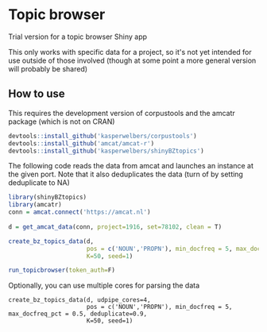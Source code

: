 
<!-- README.md is generated from README.Rmd. Please edit that file -->
Topic browser
=========

Trial version for a topic browser Shiny app

This only works with specific data for a project, so it's not yet intended for use outside of those involved (though at some point a more general version will probably be shared)

How to use
----------

This requires the development version of corpustools and the amcatr package (which is not on CRAN)

```r
devtools::install_github('kasperwelbers/corpustools')
devtools::install_github('amcat/amcat-r')
devtools::install_github('kasperwelbers/shinyBZtopics')
```

The following code reads the data from amcat and launches an instance at the given port.
Note that it also deduplicates the data (turn of by setting deduplicate to NA)

``` r
library(shinyBZtopics)
library(amcatr)
conn = amcat.connect('https://amcat.nl')
  
d = get_amcat_data(conn, project=1916, set=78102, clean = T)

create_bz_topics_data(d, 
                      pos = c('NOUN','PROPN'), min_docfreq = 5, max_docfreq_pct = 0.5, deduplicate=0.9,
                      K=50, seed=1)

run_topicbrowser(token_auth=F)
```

Optionally, you can use multiple cores for parsing the data

```{r}
create_bz_topics_data(d, udpipe_cores=4,
                      pos = c('NOUN','PROPN'), min_docfreq = 5, max_docfreq_pct = 0.5, deduplicate=0.9,
                      K=50, seed=1)
```